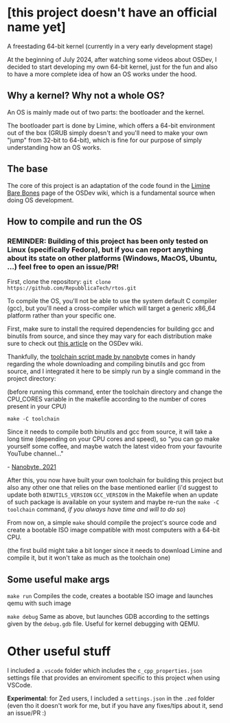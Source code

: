 # [this project doesn't have an official name yet]
 A freestading 64-bit kernel (currently in a very early development stage)

At the beginning of July 2024, after watching some videos about OSDev, I decided to start developing my own 64-bit kernel, just for the fun and also to have a more complete idea of how an OS works under the hood.

## Why a kernel? Why not a whole OS?
An OS is mainly made out of two parts: the bootloader and the kernel.

The bootloader part is done by Limine, which offers a 64-bit environment out of the box (GRUB simply doesn't and you'll need to make your own "jump" from 32-bit to 64-bit), which is fine for our purpose of simply understanding how an OS works.

## The base
The core of this project is an adaptation of the code found in the [Limine Bare Bones](https://wiki.osdev.org/Limine_Bare_Bones) page of the OSDev wiki, which is a fundamental source when doing OS development.

## How to compile and run the OS
### REMINDER: Building of this project has been only tested on Linux (specifically Fedora), but if you can report anything about its state on other platforms (Windows, MacOS, Ubuntu, ...) feel free to open an issue/PR!

First, clone the repository:
`git clone https://github.com/RepubblicaTech/rtos.git`

To compile the OS, you'll not be able to use the system default C compiler (gcc), but you'll need a cross-compiler which will target a generic x86_64 platform rather than your specific one.

First, make sure to install the required dependencies for building gcc and binutils from source, and since they may vary for each distribution make sure to check out [this article](https://wiki.osdev.org/GCC_Cross-Compiler#Installing_Dependencies) on the OSDev wiki.

Thankfully, the [toolchain script made by nanobyte](https://github.com/nanobyte-dev/nanobyte_os/blob/videos/part7/build_scripts/toolchain.mk) comes in handy regarding the whole downloading and compiling binutils and gcc from source, and I integrated it here to be simply run by a single command in the project directory:

(before running this command, enter the toolchain directory and change the CPU_CORES variable in the makefile according to the number of cores present in your CPU)

`make -C toolchain`

Since it needs to compile both binutils and gcc from source, it will take a long time (depending on your CPU cores and speed), so "you can go make yourself some coffee, and maybe watch the latest video from your favourite YouTube channel..."

\- [Nanobyte, 2021](https://youtu.be/TgIdFVOV_0U?t=709)

After this, you now have built your own toolchain for building this project but also any other one that relies on the base mentioned earlier (i'd suggest to update both `BINUTILS_VERSION` `GCC_VERSION` in the Makefile when an update of such package is available on your system and maybe re-run the `make -C toolchain` command, *if you always have time and will to do so*)

From now on, a simple `make` should compile the project's source code and create a bootable ISO image compatible with most computers with a 64-bit CPU.

(the first build might take a bit longer since it needs to download Limine and compile it, but it won't take as much as the toolchain one)

## Some useful make args

`make run` Compiles the code, creates a bootable ISO image and launches qemu with such image

`make debug` Same as above, but launches GDB according to the settings given by the `debug.gdb` file. Useful for kernel debugging with QEMU.

# Other useful stuff
I included a `.vscode` folder which includes the `c_cpp_properties.json` settings file that provides an enviroment specific to this project when using VSCode.

**Experimental**: for Zed users, I included a `settings.json` in the `.zed` folder (even tho it doesn't work for me, but if you have any fixes/tips about it, send an issue/PR :)

